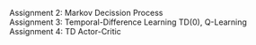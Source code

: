 Assignment 2: Markov Decission Process</br>
Assignment 3: Temporal-Difference Learning TD(0), Q-Learning</br>
Assignment 4: TD Actor-Critic</br>
